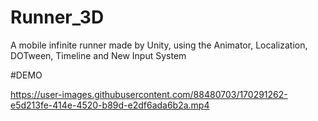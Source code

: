 # Runner_3D
A mobile infinite runner made by Unity, using the Animator, Localization, DOTween, Timeline and New Input System 

#DEMO

https://user-images.githubusercontent.com/88480703/170291262-e5d213fe-414e-4520-b89d-e2df6ada6b2a.mp4

